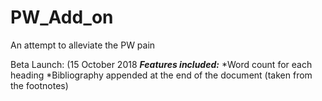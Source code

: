 # PW_Add_on
An attempt to alleviate the PW pain

Beta Launch: (15 October 2018
***Features included:***
*Word count for each heading
*Bibliography appended at the end of the document (taken from the footnotes)

